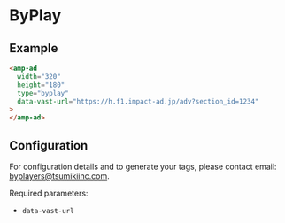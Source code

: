 <!---
Copyright 2019 The AMP HTML Authors. All Rights Reserved.

Licensed under the Apache License, Version 2.0 (the "License");
you may not use this file except in compliance with the License.
You may obtain a copy of the License at

      http://www.apache.org/licenses/LICENSE-2.0

Unless required by applicable law or agreed to in writing, software
distributed under the License is distributed on an "AS-IS" BASIS,
WITHOUT WARRANTIES OR CONDITIONS OF ANY KIND, either express or implied.
See the License for the specific language governing permissions and
limitations under the License.
-->

# ByPlay

## Example

```html
<amp-ad
  width="320"
  height="180"
  type="byplay"
  data-vast-url="https://h.f1.impact-ad.jp/adv?section_id=1234"
>
</amp-ad>
```

## Configuration

For configuration details and to generate your tags, please contact email: [byplayers@tsumikiinc.com](mailto:byplayers@tsumikiinc.com).

Required parameters:

- `data-vast-url`
